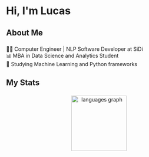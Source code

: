 <h1 align="left">Hi, I'm Lucas</h1>

###

<h2 align="left">About Me</h2>

###

<p align="left">👨‍💻 Computer Engineer | NLP Software Developer at SiDi<br>📊 MBA in Data Science and Analytics Student<br>🤖 Studying Machine Learning and Python frameworks</p>

###

<h2 align="left">My Stats</h2>

###

<div align="center">
  <img src="https://github-readme-stats.vercel.app/api/top-langs?username=lucasgrass&locale=en&hide_title=false&layout=compact&card_width=320&langs_count=5&theme=merko&hide_border=false&order=2" height="150" alt="languages graph"  />
</div>

